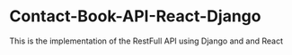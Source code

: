 # Contact-Book-API-React-Django
This is the implementation of the RestFull API using Django and and React
